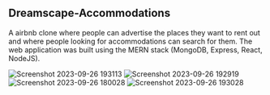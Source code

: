## Dreamscape-Accommodations
A airbnb clone where people can advertise the places they want to rent out and where people looking for accommodations can search for them. The web application was built using the MERN stack (MongoDB, Express, React, NodeJS).



![Screenshot 2023-09-26 193113](https://github.com/iMhuli21/Dreamscape-Accommodations/assets/101645245/bc49dbe3-bd9e-43ea-be29-1e94ede2eb8d)
![Screenshot 2023-09-26 192919](https://github.com/iMhuli21/Dreamscape-Accommodations/assets/101645245/b72aeb2c-e6ff-4abc-90f4-0725b8766522)
![Screenshot 2023-09-26 180028](https://github.com/iMhuli21/Dreamscape-Accommodations/assets/101645245/13e33a15-adfb-432e-891d-d391d9581edd)
![Screenshot 2023-09-26 193028](https://github.com/iMhuli21/Dreamscape-Accommodations/assets/101645245/3d04f9f9-54e0-44ec-b98b-d7f8ed0d6819)
